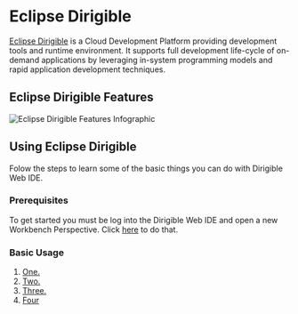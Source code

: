 # Eclipse Dirigible

[Eclipse Dirigible](http://www.dirigible.io) is a Cloud Development Platform providing development tools and runtime environment. It supports full development life-cycle of on-demand applications by leveraging in-system programming models and rapid application development techniques.

## Eclipse Dirigible Features
![Eclipse Dirigible Features Infographic](https://github.com/dirigiblelabs/curriculum/blob/master/DragomirAngelov/images/infographic.png)

## Using Eclipse Dirigible
Folow the steps to learn some of the basic things you can do with Dirigible Web IDE.

### Prerequisites
To get started you must be log into the Dirigible Web IDE and open a new Workbench Perspective. Click [here](http://dirigible.eclipse.org) to do that.

### Basic Usage
1. [One.](https://github.com/dirigiblelabs/curriculum/tree/master/DragomirAngelov/DirigibleSoftwareDocumentation/one.md)
2. [Two.](https://github.com/dirigiblelabs/curriculum/tree/master/DragomirAngelov/DirigibleSoftwareDocumentation/two.md)
3. [Three.](https://github.com/dirigiblelabs/curriculum/tree/master/DragomirAngelov/DirigibleSoftwareDocumentation/three.md)
4. [Four](https://github.com/dirigiblelabs/curriculum/tree/master/DragomirAngelov/DirigibleSoftwareDocumentation/four.md)
